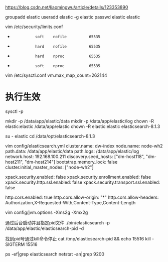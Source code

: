 https://blog.csdn.net/liaomingwu/article/details/123353890

groupadd elastic
useradd elastic -g elastic
passwd elastic
elastic


vim /etc/security/limits.conf

[comment]: <> (elastic soft nofile 65536)

[comment]: <> (elastic hard nofile 65536)

[comment]: <> (elastic soft nproc  65536)

[comment]: <> (elastic hard nproc  65536)

*               soft    nofile          65535
*               hard    nofile          65535
*               hard    nproc           65535
*               soft    nproc           65535


vim /etc/sysctl.conf
vm.max_map_count=262144

# 执行生效
sysctl -p


mkdir -p /data/app/elastic/data
mkdir -p /data/app/elastic/log
chown -R elastic:elastic /data/app/elastic
chown -R elastic:elastic elasticsearch-8.1.3


su - elastic
cd /data/opt/elasticsearch-8.1.3

vim config/elasticsearch.yml
cluster.name: dw-index
node.name: node-wh2
path.data: /data/app/elastic/data
path.logs: /data/app/elastic/log
network.host: 192.168.100.211
discovery.seed_hosts: ["dm-host118", "dm-host211", "dm-host214"]
bootstrap.memory_lock: false
cluster.initial_master_nodes: ["node-wh2"]

xpack.security.enabled: false
xpack.security.enrollment.enabled: false
xpack.security.http.ssl.enabled: false
xpack.security.transport.ssl.enabled: false

http.cors.enabled: true
http.cors.allow-origin: "*"
http.cors.allow-headers: Authorization,X-Requested-With,Content-Type,Content-Length

vim config/jvm.options
-Xms2g
-Xmx2g


通过后台启动并且指定pid文件
./bin/elasticsearch -p /data/app/elastic/elasticsearch-pid -d

找到pid号通过kill命令停止
cat /tmp/elasticsearch-pid && echo
15516
kill -SIGTERM 15516

ps -ef|grep elasticsearch
netstat -an|grep 9200